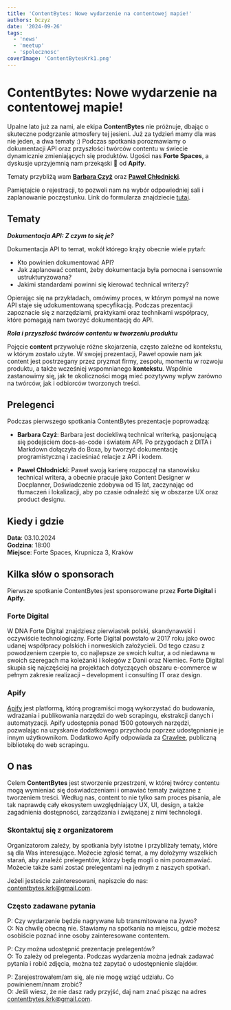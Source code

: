 ```yaml
---
title: 'ContentBytes: Nowe wydarzenie na contentowej mapie!'
authors: bczyz
date: '2024-09-26'
tags:
  - 'news'
  - 'meetup'
  - 'spolecznosc'
coverImage: 'ContentBytesKrk1.png'
---
```


# ContentBytes: Nowe wydarzenie na contentowej mapie!

Upalne lato już za nami, ale ekipa **ContentBytes** nie próżnuje, dbając o skuteczne podgrzanie atmosfery tej jesieni.
Już za tydzień mamy dla was nie jeden, a dwa tematy :)
Podczas spotkania porozmawiamy o dokumentacji API oraz przyszłości twórców contentu w świecie dynamicznie zmieniających się produktów.
Ugości nas **Forte Spaces**, a dyskusje uprzyjemnią nam przekąski :pizza: od **Apify**.

Tematy przybliżą wam [**Barbara Czyż**](https://www.linkedin.com/in/barbara-szwarc) oraz [**Paweł Chłodnicki**](https://www.linkedin.com/in/pawelchlodnicki/).

<!--truncate-->

Pamiętajcie o rejestracji, to pozwoli nam na wybór odpowiedniej sali i
zaplanowanie poczęstunku. Link do formularza znajdziecie
[tutaj](https://forms.gle/NzEDRbvS1gWDZY3D8).

## Tematy

**_Dokumentacja API: Z czym to się je?_**

Dokumentacja API to temat, wokół którego krąży obecnie wiele pytań:

* Kto powinien dokumentować API?
* Jak zaplanować content, żeby dokumentacja była pomocna i sensownie ustrukturyzowana?
* Jakimi standardami powinni się kierować technical writerzy?

Opierając się na przykładach, omówimy proces, w którym pomysł na nowe API staje się udokumentowaną specyfikacją.
Podczas prezentacji zapoznacie się z narzędziami, praktykami oraz technikami współpracy, które pomagają nam tworzyć dokumentację do API.

**_Rola i przyszłość twórców contentu w tworzeniu produktu_**

Pojęcie **content** przywołuje różne skojarzenia, często zależne od kontekstu, w którym zostało użyte.
W swojej prezentacji, Paweł opowie nam jak content jest postrzegany przez pryzmat firmy, zespołu, momentu w rozwoju produktu, a także wcześniej wspomnianego **kontekstu**.
Wspólnie zastanowimy się, jak te okoliczności mogą mieć pozytywny wpływ zarówno na twórców, jak i odbiorców tworzonych treści.

## Prelegenci

Podczas pierwszego spotkania ContentBytes prezentacje poprowadzą:

* **Barbara Czyż**: Barbara jest dociekliwą technical writerką, pasjonującą się
podejściem docs-as-code i światem API. Po przygodach z DITA i Markdown dołączyła
do Boxa, by tworzyć dokumentację programistyczną i zacieśniać relacje z API i
kodem.

* **Paweł Chłodnicki**: Paweł swoją karierę rozpoczął na stanowisku technical writera, a obecnie pracuje jako Content Designer w Docplanner, 
Doświadczenie zdobywa od 15 lat, zaczynając od tłumaczeń i lokalizacji, aby po czasie odnaleźć się w obszarze UX oraz product designu.

## Kiedy i gdzie

**Data**: 03.10.2024 <br /> **Godzina**: 18:00 <br /> **Miejsce**: Forte Spaces,
Krupnicza 3, Kraków

## Kilka słów o sponsorach

Pierwsze spotkanie ContentBytes jest sponsorowane przez **Forte Digital** i **Apify**.

### Forte Digital

W DNA Forte Digital znajdziesz pierwiastek polski, skandynawski i oczywiście
technologiczny. Forte Digital powstało w 2017 roku jako owoc udanej współpracy
polskich i norweskich założycieli. Od tego czasu z powodzeniem czerpie to, co
najlepsze ze swoich kultur, a od niedawna w swoich szeregach ma koleżanki i
kolegów z Danii oraz Niemiec. Forte Digital skupia się najczęściej na projektach
dotyczących obszaru e-commerce w pełnym zakresie realizacji – development i
consulting IT oraz design.

### Apify

[Apify](https://apify.com/) jest platformą, którą programiści mogą wykorzystać
do budowania, wdrażania i publikowania narzędzi do web scrapingu, ekstrakcji
danych i automatyzacji. Apify udostępnia ponad 1500 gotowych narzędzi,
pozwalając na uzyskanie dodatkowego przychodu poprzez udostępnianie je innym
użytkownikom. Dodatkowo Apify odpowiada za [Crawlee](https://crawlee.dev/),
publiczną bibliotekę do web scrapingu.

## O nas

Celem **ContentBytes** jest stworzenie przestrzeni, w której twórcy contentu
mogą wymieniać się doświadczeniami i omawiać tematy związane z tworzeniem treści.
Według nas, content to nie tylko sam proces pisania, ale tak naprawdę cały ekosystem uwzględniający UX, UI, design, a także zagadnienia dostępności, zarządzania i związanej z nimi technologii.

### Skontaktuj się z organizatorem

Organizatorom zależy, by spotkania były istotne i przybliżały tematy, które są
dla Was interesujące. Możecie zgłosić temat, a my dołożymy wszelkich starań, aby
znaleźć prelegentów, którzy będą mogli o nim porozmawiać. Możecie także sami
zostać prelegentami na jednym z naszych spotkań.

Jeżeli jesteście zainteresowani, napiszcie do nas: [contentbytes.krk@gmail.com](contentbytes.krk@gmail.com).

### Często zadawane pytania

P: Czy wydarzenie będzie nagrywane lub transmitowane na żywo? <br /> O: Na
chwilę obecną nie. Stawiamy na spotkania na miejscu, gdzie możesz osobiście
poznać inne osoby zainteresowane contentem.

P: Czy można udostępnić prezentacje prelegentów? <br /> O: To zależy od
prelegenta. Podczas wydarzenia można jednak zadawać pytania i robić zdjęcia,
można też zapytać o udostępnienie slajdów.

P: Zarejestrowałem/am się, ale nie mogę wziąć udziału. Co powinienem/nnam
zrobić? <br /> O: Jeśli wiesz, że nie dasz rady przyjść, daj nam znać pisząc na adres [contentbytes.krk@gmail.com](contentbytes.krk@gmail.com).

